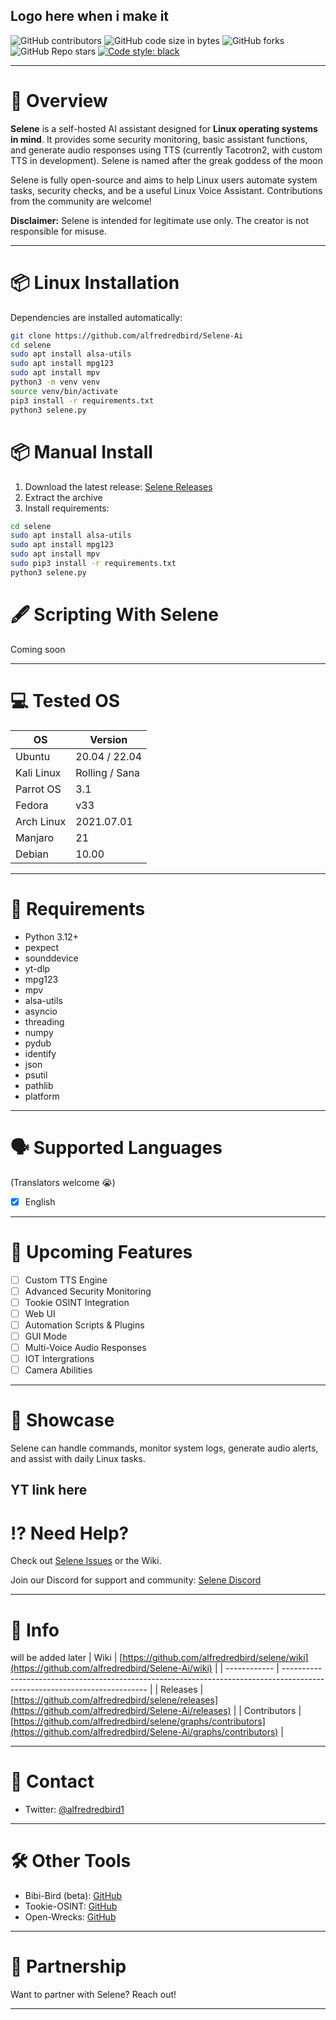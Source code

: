 Logo here when i make it
---

![GitHub contributors](https://img.shields.io/github/contributors/alfredredbird/Selene--Ai)
![GitHub code size in bytes](https://img.shields.io/github/languages/code-size/alfredredbird/Selene--Ai)
![GitHub forks](https://img.shields.io/github/forks/alfredredbird/Selene--Ai?logoColor=ffff\&color=%23ff0000)
![GitHub Repo stars](https://img.shields.io/github/stars/alfredredbird/Selene--Ai?color=%2332cd32)
[![Code style: black](https://img.shields.io/badge/code%20style-black-000000.svg)](https://github.com/psf/black)


---

# 🔎 Overview

**Selene** is a self-hosted AI assistant designed for **Linux operating systems in mind**. It provides some security monitoring, basic assistant functions, and generate audio responses using TTS (currently Tacotron2, with custom TTS in development). Selene is named after the greak goddess of the moon

Selene is fully open-source and aims to help Linux users automate system tasks, security checks, and be a useful Linux Voice Assistant. Contributions from the community are welcome!

**Disclaimer:** Selene is intended for legitimate use only. The creator is not responsible for misuse.

---

# 📦 Linux Installation

Dependencies are installed automatically:

```bash
git clone https://github.com/alfredredbird/Selene-Ai
cd selene
sudo apt install alsa-utils
sudo apt install mpg123
sudo apt install mpv
python3 -m venv venv
source venv/bin/activate
pip3 install -r requirements.txt
python3 selene.py
```

# 📦 Manual Install

1. Download the latest release: [Selene Releases](https://github.com/alfredredbird/Selene-Ai/releases)
2. Extract the archive
3. Install requirements:

```bash
cd selene
sudo apt install alsa-utils
sudo apt install mpg123
sudo apt install mpv
sudo pip3 install -r requirements.txt
python3 selene.py
```



# 🖋 Scripting With Selene

Coming soon

---

# 💻 Tested OS

| OS         | Version        |
| ---------- | -------------- |
| Ubuntu     | 20.04 / 22.04  |
| Kali Linux | Rolling / Sana |
| Parrot OS  | 3.1            |
| Fedora     | v33            |
| Arch Linux | 2021.07.01     |
| Manjaro    | 21             |
| Debian     | 10.00          |

---

# 📖 Requirements

* Python 3.12+
* pexpect
* sounddevice
* yt-dlp
* mpg123
* mpv
* alsa-utils
* asyncio
* threading
* numpy
* pydub
* identify
* json
* psutil
* pathlib
* platform
---

# 🗣️ Supported Languages

(Translators welcome 😭)

* [x] English

---

# 📕 Upcoming Features

* [ ] Custom TTS Engine
* [ ] Advanced Security Monitoring
* [ ] Tookie OSINT Integration
* [ ] Web UI
* [ ] Automation Scripts & Plugins
* [ ] GUI Mode
* [ ] Multi-Voice Audio Responses
* [ ] IOT Intergrations
* [ ] Camera Abilities

---

# 🍿 Showcase

Selene can handle commands, monitor system logs, generate audio alerts, and assist with daily Linux tasks.

YT link here
---

# ⁉️ Need Help?

Check out [Selene Issues](https://github.com/alfredredbird/Selene-Ai/issues) or the Wiki.

Join our Discord for support and community: [Selene Discord](https://discord.gg/2WvtfwQjVc)

---

# 📗 Info
will be added later
| Wiki         | [https://github.com/alfredredbird/selene/wiki](https://github.com/alfredredbird/Selene-Ai/wiki)                               |
| ------------ | -------------------------------------------------------------------------------------------------------------------------- |
| Releases     | [https://github.com/alfredredbird/selene/releases](https://github.com/alfredredbird/Selene-Ai/releases)                       |
| Contributors | [https://github.com/alfredredbird/selene/graphs/contributors](https://github.com/alfredredbird/Selene-Ai/graphs/contributors) |

---

# 📘 Contact

* Twitter: [@alfredredbird1](https://twitter.com/alfredredbird1)

---

# 🛠 Other Tools

* Bibi-Bird (beta): [GitHub](https://github.com/alfredredbird/Bibi-Bird)
* Tookie-OSINT: [GitHub](https://github.com/Alfredredbird/tookie-osint)
* Open-Wrecks: [GitHub](https://github.com/Alfredredbird/Open-Wrecks)

---

# 🤝 Partnership

Want to partner with Selene? Reach out!

---
